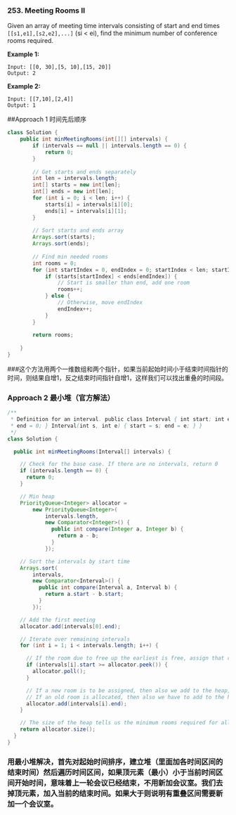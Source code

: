 ### 253. Meeting Rooms II

Given an array of meeting time intervals consisting of start and end times `[[s1,e1],[s2,e2],...]` (si < ei), find the minimum number of conference rooms required.

**Example 1:**

```
Input: [[0, 30],[5, 10],[15, 20]]
Output: 2
```

**Example 2:**

```
Input: [[7,10],[2,4]]
Output: 1
```



##Approach 1 时间先后顺序

~~~java
class Solution {
    public int minMeetingRooms(int[][] intervals) {
        if (intervals == null || intervals.length == 0) {
            return 0;
        }
        
        // Get starts and ends separately
        int len = intervals.length;
        int[] starts = new int[len];
        int[] ends = new int[len];
        for (int i = 0; i < len; i++) {
            starts[i] = intervals[i][0];
            ends[i] = intervals[i][1];
        }
        
        // Sort starts and ends array
        Arrays.sort(starts);
        Arrays.sort(ends);
        
        // Find min needed rooms
        int rooms = 0;
        for (int startIndex = 0, endIndex = 0; startIndex < len; startIndex++) {
            if (starts[startIndex] < ends[endIndex]) {
                // Start is smaller than end, add one room
                rooms++;
            } else {
                // Otherwise, move endIndex
                endIndex++;
            }
        }
        
        return rooms;
        
    }
}
~~~



###这个方法用两个一维数组和两个指针，如果当前起始时间小于结束时间指针的时间，则结果自增1，反之结束时间指针自增1，这样我们可以找出重叠的时间段。



### Approach 2 最小堆（官方解法）

~~~java
/**
 * Definition for an interval. public class Interval { int start; int end; Interval() { start = 0;
 * end = 0; } Interval(int s, int e) { start = s; end = e; } }
 */
class Solution {

  public int minMeetingRooms(Interval[] intervals) {

    // Check for the base case. If there are no intervals, return 0
    if (intervals.length == 0) {
      return 0;
    }

    // Min heap
    PriorityQueue<Integer> allocator =
        new PriorityQueue<Integer>(
            intervals.length,
            new Comparator<Integer>() {
              public int compare(Integer a, Integer b) {
                return a - b;
              }
            });

    // Sort the intervals by start time
    Arrays.sort(
        intervals,
        new Comparator<Interval>() {
          public int compare(Interval a, Interval b) {
            return a.start - b.start;
          }
        });

    // Add the first meeting
    allocator.add(intervals[0].end);

    // Iterate over remaining intervals
    for (int i = 1; i < intervals.length; i++) {

      // If the room due to free up the earliest is free, assign that room to this meeting.
      if (intervals[i].start >= allocator.peek()) {
        allocator.poll();
      }

      // If a new room is to be assigned, then also we add to the heap,
      // If an old room is allocated, then also we have to add to the heap with updated end time.
      allocator.add(intervals[i].end);
    }

    // The size of the heap tells us the minimum rooms required for all the meetings.
    return allocator.size();
  }
}

~~~



### 用最小堆解决，首先对起始时间排序，建立堆（里面加各时间区间的结束时间）然后遍历时间区间，如果顶元素（最小）小于当前时间区间开始时间，意味着上一轮会议已经结束，不用新加会议室。我们去掉顶元素，加入当前的结束时间。如果大于则说明有重叠区间需要新加一个会议室。